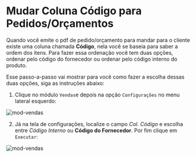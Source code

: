 # Mudar Coluna Código para Pedidos/Orçamentos

Quando você emite o pdf de pedido/orçamento para mandar para o cliente existe uma coluna chamada **Código**, nela você se baseia 
para saber a ordem dos itens.
Para fazer essa ordenação você tem duas opções, ordenar pelo código do fornecedor ou ordenar pelo código interno do produto.

Esse passo-a-passo vai mostrar para você como fazer a escolha dessas duas opções, siga as instruções abaixo:

1. Clique no módulo ```Vendas```e depois na opção ```Configurações``` no menu lateral esquerdo:

![mod-vendas](https://raw.githubusercontent.com/netforcews/docs-erp/master/vendas/imgs/vendas-configuracoes.png)

2. Já na tela de configurações, localize o campo *Col. Código* e escolha entre *Código Interno* ou **Código do Fornecedor**. Por fim
clique em ```Executar```:

![mod-vendas](https://raw.githubusercontent.com/netforcews/docs-erp/master/vendas/imgs/coluna-executar.png)
